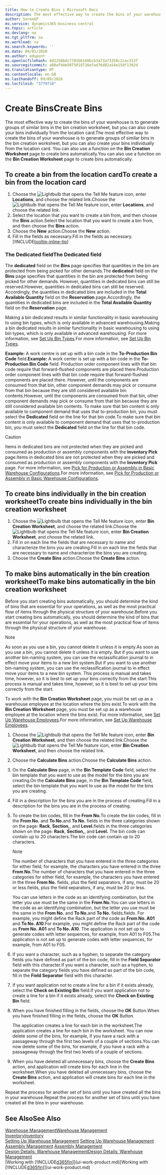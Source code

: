 ```yaml
---
title: How to Create Bins | Microsoft Docs
description: The most effective way to create the bins of your warehouse is to generate groups of similar bins in the bin creation worksheet, but you can also create your bins individually.
author: SorenGP
ms.service: dynamics365-business-central
ms.topic: article
ms.devlang: na
ms.tgt_pltfrm: na
ms.workload: na
ms.search.keywords: ''
ms.date: 04/01/2020
ms.author: edupont
ms.openlocfilehash: 4d3258bdc7781b6160bcb3a73a73358c2cac313f
ms.sourcegitcommit: a80afd4e5075018716efad76d82a54e158f1392d
ms.translationtype: HT
ms.contentlocale: en-GB
ms.lasthandoff: 09/09/2020
ms.locfileid: "3779718"
---
```

# <a name="create-bins"></a><span data-ttu-id="4d77a-103">Create Bins</span><span class="sxs-lookup"><span data-stu-id="4d77a-103">Create Bins</span></span>
<span data-ttu-id="4d77a-104">The most effective way to create the bins of your warehouse is to generate groups of similar bins in the bin creation worksheet, but you can also create your bins individually from the location card.</span><span class="sxs-lookup"><span data-stu-id="4d77a-104">The most effective way to create the bins of your warehouse is to generate groups of similar bins in the bin creation worksheet, but you can also create your bins individually from the location card.</span></span> <span data-ttu-id="4d77a-105">You can also use a function on the **Bin Creation Worksheet** page to create bins automatically.</span><span class="sxs-lookup"><span data-stu-id="4d77a-105">You can also use a function on the **Bin Creation Worksheet** page to create bins automatically.</span></span>  

## <a name="to-create-a-bin-from-the-location-card"></a><span data-ttu-id="4d77a-106">To create a bin from the location card</span><span class="sxs-lookup"><span data-stu-id="4d77a-106">To create a bin from the location card</span></span>  
1.  <span data-ttu-id="4d77a-107">Choose the ![Lightbulb that opens the Tell Me feature](media/ui-search/search_small.png "Tell me what you want to do") icon, enter **Locations**, and choose the related link.</span><span class="sxs-lookup"><span data-stu-id="4d77a-107">Choose the ![Lightbulb that opens the Tell Me feature](media/ui-search/search_small.png "Tell me what you want to do") icon, enter **Locations**, and choose the related link.</span></span>  
2.  <span data-ttu-id="4d77a-108">Select the location that you want to create a bin from, and then choose the **Bins** action.</span><span class="sxs-lookup"><span data-stu-id="4d77a-108">Select the location that you want to create a bin from, and then choose the **Bins** action.</span></span>  
3. <span data-ttu-id="4d77a-109">Choose the **New** action.</span><span class="sxs-lookup"><span data-stu-id="4d77a-109">Choose the **New** action.</span></span>
4. <span data-ttu-id="4d77a-110">Fill in the fields as necessary.</span><span class="sxs-lookup"><span data-stu-id="4d77a-110">Fill in the fields as necessary.</span></span> [!INCLUDE[tooltip-inline-tip](includes/tooltip-inline-tip_md.md)]

### <a name="the-dedicated-field"></a><span data-ttu-id="4d77a-111">The Dedicated field</span><span class="sxs-lookup"><span data-stu-id="4d77a-111">The Dedicated field</span></span>
<span data-ttu-id="4d77a-112">The **dedicated** field on the **Bins** page specifies that quantities in the bin are protected from being picked for other demands.</span><span class="sxs-lookup"><span data-stu-id="4d77a-112">The **dedicated** field on the **Bins** page specifies that quantities in the bin are protected from being picked for other demands.</span></span> <span data-ttu-id="4d77a-113">However, quantities in dedicated bins can still be reserved.</span><span class="sxs-lookup"><span data-stu-id="4d77a-113">However, quantities in dedicated bins can still be reserved.</span></span> <span data-ttu-id="4d77a-114">Accordingly, the quantities in dedicated bins are included in the **Total Available Quantity** field on the **Reservation** page.</span><span class="sxs-lookup"><span data-stu-id="4d77a-114">Accordingly, the quantities in dedicated bins are included in the **Total Available Quantity** field on the **Reservation** page.</span></span>

<span data-ttu-id="4d77a-115">Making a bin dedicated results in similar functionality in basic warehousing to using bin types, which is only available in advanced warehousing.</span><span class="sxs-lookup"><span data-stu-id="4d77a-115">Making a bin dedicated results in similar functionality in basic warehousing to using bin types, which is only available in advanced warehousing.</span></span> <span data-ttu-id="4d77a-116">For more information, see [Set Up Bin Types](warehouse-how-to-set-up-bin-types.md).</span><span class="sxs-lookup"><span data-stu-id="4d77a-116">For more information, see [Set Up Bin Types](warehouse-how-to-set-up-bin-types.md).</span></span>

<span data-ttu-id="4d77a-117">**Example:** A work centre is set up with a bin code in the **To-Production Bin Code** field.</span><span class="sxs-lookup"><span data-stu-id="4d77a-117">**Example:** A work center is set up with a bin code in the **To-Production Bin Code** field.</span></span> <span data-ttu-id="4d77a-118">Production order component lines with that bin code require that forward-flushed components are placed there.</span><span class="sxs-lookup"><span data-stu-id="4d77a-118">Production order component lines with that bin code require that forward-flushed components are placed there.</span></span> <span data-ttu-id="4d77a-119">However, until the components are consumed from that bin, other component demands may pick or consume from that bin because they are still considered available bin contents.</span><span class="sxs-lookup"><span data-stu-id="4d77a-119">However, until the components are consumed from that bin, other component demands may pick or consume from that bin because they are still considered available bin contents.</span></span> <span data-ttu-id="4d77a-120">To make sure that bin content is only available to component demand that uses that to-production bin, you must select the **Dedicated** field on the line for that bin code.</span><span class="sxs-lookup"><span data-stu-id="4d77a-120">To make sure that bin content is only available to component demand that uses that to-production bin, you must select the **Dedicated** field on the line for that bin code.</span></span>

> [!Caution]
> <span data-ttu-id="4d77a-121">Items in dedicated bins are not protected when they are picked and consumed as production or assembly components with the **Inventory Pick** page.</span><span class="sxs-lookup"><span data-stu-id="4d77a-121">Items in dedicated bins are not protected when they are picked and consumed as production or assembly components with the **Inventory Pick** page.</span></span> <span data-ttu-id="4d77a-122">For more information, see [Pick for Production or Assembly in Basic Warehouse Configurations](warehouse-how-to-pick-for-production.md).</span><span class="sxs-lookup"><span data-stu-id="4d77a-122">For more information, see [Pick for Production or Assembly in Basic Warehouse Configurations](warehouse-how-to-pick-for-production.md).</span></span>

## <a name="to-create-bins-individually-in-the-bin-creation-worksheet"></a><span data-ttu-id="4d77a-123">To create bins individually in the bin creation worksheet</span><span class="sxs-lookup"><span data-stu-id="4d77a-123">To create bins individually in the bin creation worksheet</span></span>  
1.  <span data-ttu-id="4d77a-124">Choose the ![Lightbulb that opens the Tell Me feature](media/ui-search/search_small.png "Tell me what you want to do") icon, enter **Bin Creation Worksheet**, and choose the related link.</span><span class="sxs-lookup"><span data-stu-id="4d77a-124">Choose the ![Lightbulb that opens the Tell Me feature](media/ui-search/search_small.png "Tell me what you want to do") icon, enter **Bin Creation Worksheet**, and choose the related link.</span></span>  
2.  <span data-ttu-id="4d77a-125">Fill in on each line the fields that are necessary to name and characterize the bins you are creating.</span><span class="sxs-lookup"><span data-stu-id="4d77a-125">Fill in on each line the fields that are necessary to name and characterize the bins you are creating.</span></span>  
3.  <span data-ttu-id="4d77a-126">Choose the **Create Bins** action.</span><span class="sxs-lookup"><span data-stu-id="4d77a-126">Choose the **Create Bins** action.</span></span>  

## <a name="to-make-bins-automatically-in-the-bin-creation-worksheet"></a><span data-ttu-id="4d77a-127">To make bins automatically in the bin creation worksheet</span><span class="sxs-lookup"><span data-stu-id="4d77a-127">To make bins automatically in the bin creation worksheet</span></span>  
<span data-ttu-id="4d77a-128">Before you start creating bins automatically, you should determine the kind of bins that are essential for your operations, as well as the most practical flow of items through the physical structure of your warehouse.</span><span class="sxs-lookup"><span data-stu-id="4d77a-128">Before you start creating bins automatically, you should determine the kind of bins that are essential for your operations, as well as the most practical flow of items through the physical structure of your warehouse.</span></span>  

> [!NOTE]  
>  <span data-ttu-id="4d77a-129">As soon as you use a bin, you cannot delete it unless it is empty.</span><span class="sxs-lookup"><span data-stu-id="4d77a-129">As soon as you use a bin, you cannot delete it unless it is empty.</span></span> <span data-ttu-id="4d77a-130">But if you want to use another bin-naming system, you can use the reclassification journal to in effect move your items to a new bin system.</span><span class="sxs-lookup"><span data-stu-id="4d77a-130">But if you want to use another bin-naming system, you can use the reclassification journal to in effect move your items to a new bin system.</span></span> <span data-ttu-id="4d77a-131">This process is manual and takes time, however, so it is best to set up your bins correctly from the start.</span><span class="sxs-lookup"><span data-stu-id="4d77a-131">This process is manual and takes time, however, so it is best to set up your bins correctly from the start.</span></span>  

<span data-ttu-id="4d77a-132">To work with the **Bin Creation Worksheet** page, you must be set up as a warehouse employee at the location where the bins exist.</span><span class="sxs-lookup"><span data-stu-id="4d77a-132">To work with the **Bin Creation Worksheet** page, you must be set up as a warehouse employee at the location where the bins exist.</span></span> <span data-ttu-id="4d77a-133">For more information, see [Set Up Warehouse Employees](warehouse-how-to-set-up-warehouse-employees.md).</span><span class="sxs-lookup"><span data-stu-id="4d77a-133">For more information, see [Set Up Warehouse Employees](warehouse-how-to-set-up-warehouse-employees.md).</span></span>    

1.  <span data-ttu-id="4d77a-134">Choose the ![Lightbulb that opens the Tell Me feature](media/ui-search/search_small.png "Tell me what you want to do") icon, enter **Bin Creation Worksheet**, and then choose the related link.</span><span class="sxs-lookup"><span data-stu-id="4d77a-134">Choose the ![Lightbulb that opens the Tell Me feature](media/ui-search/search_small.png "Tell me what you want to do") icon, enter **Bin Creation Worksheet**, and then choose the related link.</span></span>  
2.  <span data-ttu-id="4d77a-135">Choose the **Calculate Bins** action.</span><span class="sxs-lookup"><span data-stu-id="4d77a-135">Choose the **Calculate Bins** action.</span></span>
3. <span data-ttu-id="4d77a-136">On the **Calculate Bins** page, in the **Bin Template Code** field, select the bin template that you want to use as the model for the bins you are creating.</span><span class="sxs-lookup"><span data-stu-id="4d77a-136">On the **Calculate Bins** page, in the **Bin Template Code** field, select the bin template that you want to use as the model for the bins you are creating.</span></span>
4.  <span data-ttu-id="4d77a-137">Fill in a description for the bins you are in the process of creating.</span><span class="sxs-lookup"><span data-stu-id="4d77a-137">Fill in a description for the bins you are in the process of creating.</span></span>  
5.  <span data-ttu-id="4d77a-138">To create the bin codes, fill in the **From No.**</span><span class="sxs-lookup"><span data-stu-id="4d77a-138">To create the bin codes, fill in the **From No.**</span></span> <span data-ttu-id="4d77a-139">and **To No.**</span><span class="sxs-lookup"><span data-stu-id="4d77a-139">and **To No.**</span></span> <span data-ttu-id="4d77a-140">fields in the three categories shown on the page: **Rack**, **Section,**, and **Level.**</span><span class="sxs-lookup"><span data-stu-id="4d77a-140">fields in the three categories shown on the page: **Rack**, **Section,**, and **Level.**</span></span> <span data-ttu-id="4d77a-141">The bin code can contain up to 20 characters.</span><span class="sxs-lookup"><span data-stu-id="4d77a-141">The bin code can contain up to 20 characters.</span></span>  

    > [!NOTE]  
    >  <span data-ttu-id="4d77a-142">The number of characters that you have entered in the three categories for either field, for example, the characters you have entered in the three **From No.**</span><span class="sxs-lookup"><span data-stu-id="4d77a-142">The number of characters that you have entered in the three categories for either field, for example, the characters you have entered in the three **From No.**</span></span> <span data-ttu-id="4d77a-143">fields, plus the field separators, if any, must be 20 or less.</span><span class="sxs-lookup"><span data-stu-id="4d77a-143">fields, plus the field separators, if any, must be 20 or less.</span></span>  

     <span data-ttu-id="4d77a-144">You can use letters in the code as an identifying combination, but the letter you use must be the same in the **From No.**</span><span class="sxs-lookup"><span data-stu-id="4d77a-144">You can use letters in the code as an identifying combination, but the letter you use must be the same in the **From No.**</span></span> <span data-ttu-id="4d77a-145">and **To No.**</span><span class="sxs-lookup"><span data-stu-id="4d77a-145">and **To No.**</span></span> <span data-ttu-id="4d77a-146">fields.</span><span class="sxs-lookup"><span data-stu-id="4d77a-146">fields.</span></span> <span data-ttu-id="4d77a-147">For example, you might define the Rack part of the code as **From No. A01** and **To No. A10**.</span><span class="sxs-lookup"><span data-stu-id="4d77a-147">For example, you might define the Rack part of the code as **From No. A01** and **To No. A10**.</span></span> <span data-ttu-id="4d77a-148">The application is not set up to generate codes with letter sequences, for example, from A01 to F05.</span><span class="sxs-lookup"><span data-stu-id="4d77a-148">The application is not set up to generate codes with letter sequences, for example, from A01 to F05.</span></span>  

6.  <span data-ttu-id="4d77a-149">If you want a character, such as a hyphen, to separate the category fields you have defined as part of the bin code, fill in the **Field Separator** field with this character.</span><span class="sxs-lookup"><span data-stu-id="4d77a-149">If you want a character, such as a hyphen, to separate the category fields you have defined as part of the bin code, fill in the **Field Separator** field with this character.</span></span>  
7.  <span data-ttu-id="4d77a-150">If you want application not to create a line for a bin if it exists already, select the **Check on Existing Bin** field.</span><span class="sxs-lookup"><span data-stu-id="4d77a-150">If you want application not to create a line for a bin if it exists already, select the **Check on Existing Bin** field.</span></span>  
8. <span data-ttu-id="4d77a-151">When you have finished filling in the fields, choose the **OK** Button.</span><span class="sxs-lookup"><span data-stu-id="4d77a-151">When you have finished filling in the fields, choose the **OK** Button.</span></span>

    <span data-ttu-id="4d77a-152">The application creates a line for each bin in the worksheet.</span><span class="sxs-lookup"><span data-stu-id="4d77a-152">The application creates a line for each bin in the worksheet.</span></span> <span data-ttu-id="4d77a-153">You can now delete some of the bins, for example, if you have a rack with a passageway through the first two levels of a couple of sections.</span><span class="sxs-lookup"><span data-stu-id="4d77a-153">You can now delete some of the bins, for example, if you have a rack with a passageway through the first two levels of a couple of sections.</span></span>  

9. <span data-ttu-id="4d77a-154">When you have deleted all unnecessary bins, choose the **Create Bins** action, and application will create bins for each line in the worksheet.</span><span class="sxs-lookup"><span data-stu-id="4d77a-154">When you have deleted all unnecessary bins, choose the **Create Bins** action, and application will create bins for each line in the worksheet.</span></span>  

<span data-ttu-id="4d77a-155">Repeat the process for another set of bins until you have created all the bins in your warehouse.</span><span class="sxs-lookup"><span data-stu-id="4d77a-155">Repeat the process for another set of bins until you have created all the bins in your warehouse.</span></span>  

## <a name="see-also"></a><span data-ttu-id="4d77a-156">See Also</span><span class="sxs-lookup"><span data-stu-id="4d77a-156">See Also</span></span>  
[<span data-ttu-id="4d77a-157">Warehouse Management</span><span class="sxs-lookup"><span data-stu-id="4d77a-157">Warehouse Management</span></span>](warehouse-manage-warehouse.md)  
[<span data-ttu-id="4d77a-158">Inventory</span><span class="sxs-lookup"><span data-stu-id="4d77a-158">Inventory</span></span>](inventory-manage-inventory.md)  
<span data-ttu-id="4d77a-159">[Setting Up Warehouse Management](warehouse-setup-warehouse.md)   </span><span class="sxs-lookup"><span data-stu-id="4d77a-159">[Setting Up Warehouse Management](warehouse-setup-warehouse.md)   </span></span>  
<span data-ttu-id="4d77a-160">[Assembly Management](assembly-assemble-items.md)  </span><span class="sxs-lookup"><span data-stu-id="4d77a-160">[Assembly Management](assembly-assemble-items.md)  </span></span>  
[<span data-ttu-id="4d77a-161">Design Details: Warehouse Management</span><span class="sxs-lookup"><span data-stu-id="4d77a-161">Design Details: Warehouse Management</span></span>](design-details-warehouse-management.md)  
<span data-ttu-id="4d77a-162">[Working with [!INCLUDE[d365fin](includes/d365fin_md.md)]](ui-work-product.md)</span><span class="sxs-lookup"><span data-stu-id="4d77a-162">[Working with [!INCLUDE[d365fin](includes/d365fin_md.md)]](ui-work-product.md)</span></span>
